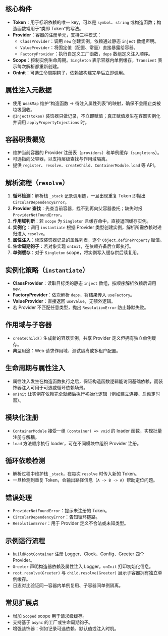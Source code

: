 ## 核心构件

- **Token**：用于标识依赖的唯一 key，可以是 `symbol`、`string` 或构造函数；构造函数常用于“类即 Token”的写法。
- **Provider**：容器的注册单元，支持三种模式：
  - `ClassProvider`：调用 `new` 创建实例，依赖通过静态 `inject` 数组声明。
  - `ValueProvider`：将固定值（配置、常量）直接暴露给容器。
  - `FactoryProvider`：执行自定义工厂函数，`deps` 数组定义注入顺序。
- **Scope**：控制实例生命周期。`Singleton` 表示容器内单例缓存，`Transient` 表示每次解析都重新创建。
- **OnInit**：可选生命周期钩子，依赖被构建完毕后立即调用。

## 属性注入元数据

- 使用 `WeakMap` 维护“构造函数 → 待注入属性列表”的映射，确保不会阻止类被垃圾回收。
- `@Inject(token)` 装饰器只做记录，不立即赋值；真正赋值发生在容器实例化并调用 `applyPropertyInjections` 时。

## 容器职责概览

- 维护当前容器的 Provider 注册表（`providers`）和单例缓存（`singletons`）。
- 可选指向父容器，以支持层级查找与作用域隔离。
- 提供 `register`、`resolve`、`createChild`、`ContainerModule.load` 等 API。

## 解析流程（`resolve`）

1. **循环检测**：解析栈 `_stack` 记录调用链，一旦出现重复 Token 即抛出 `CircularDependencyError`。
2. **Provider 查找**：先查当前容器，找不到再向父容器委托；缺失时报 `ProviderNotFoundError`。
3. **作用域判断**：若 `scope` 为 `Singleton` 且缓存命中，直接返回缓存实例。
4. **实例化**：调用 `instantiate` 根据 Provider 类型创建实例，解析所需依赖时递归进入 `resolve`。
5. **属性注入**：读取装饰器记录的属性列表，逐个 `Object.defineProperty` 赋值。
6. **生命周期钩子**：若对象实现 `onInit`，在依赖齐备后立即执行。
7. **单例缓存**：对于 `Singleton` scope，将实例写入缓存供后续复用。

## 实例化策略（`instantiate`）

- **ClassProvider**：读取目标类的静态 `inject` 数组，按顺序解析依赖后调用 `new`.
- **FactoryProvider**：依次解析 `deps`，将结果传入 `useFactory`。
- **ValueProvider**：直接返回 `useValue`，无额外逻辑。
- 若 Provider 不匹配任意类型，抛出 `ResolutionError` 防止静默失败。

## 作用域与子容器

- `createChild()` 生成新的容器实例，共享 Provider 定义但拥有独立单例缓存。
- 典型用途：Web 请求作用域、测试隔离或多租户配置。

## 生命周期与属性注入

- 属性注入发生在构造函数执行之后，保证构造函数逻辑能访问基础依赖，而装饰器注入可用于可选或循环依赖场景。
- `onInit` 让实例在依赖完全就绪后执行初始化逻辑（例如建立连接、启动定时器）。

## 模块化注册

- `ContainerModule` 接受一组 `(container) => void` 的 loader 函数，实现批量注册与解耦。
- `load` 方法顺序执行 loader，可在不同模块中组织 Provider 注册。

## 循环依赖检测

- 解析过程中维护栈 `_stack`，在每次 `resolve` 时传入新的 Token。
- 一旦检测到重复 Token，会输出路径信息（`A -> B -> A`）帮助定位问题。

## 错误处理

- `ProviderNotFoundError`：提示未注册的 Token。
- `CircularDependencyError`：告知循环链路。
- `ResolutionError`：用于 Provider 定义不合法或未知类型。

## 示例运行流程

- `buildRootContainer` 注册 Logger、Clock、Config、Greeter 四个 Provider。
- `Greeter` 声明构造器依赖及属性注入 Logger，`onInit` 打印初始化信息。
- `root.resolve(Greeter)` 与 `child.resolve(Greeter)` 展示子容器拥有独立单例缓存。
- 日志对比验证同一容器内单例复用、子容器间单例隔离。

## 常见扩展点

- 增加 `Scoped` scope 用于请求级缓存。
- 支持基于 `async` 的工厂或生命周期钩子。
- 增强装饰器：例如记录可选依赖、默认值或注入时机。

